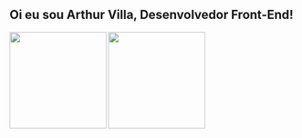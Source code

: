 ## Oi eu sou Arthur Villa, Desenvolvedor Front-End!
<img align="left" height="170px" src="https://github-readme-stats-beta-nine-44.vercel.app/api?username=ArthurLVVilla&show_icons=true&theme=dracula&show=reviews" />

<img align="left" height="170px" src="https://github-readme-stats-beta-nine-44.vercel.app/api/top-langs/?username=ArthurLVVilla&layout=compact&theme=dracula&langs_count=8" />
